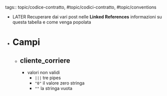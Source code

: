 tags:: topic/codice-contratto, #topic/codici-contratto, #topic/conventions

- LATER Recuperare dai vari post nelle **Linked References** informazioni su questa tabella e come venga popolata
- # Campi
	- ## cliente_corriere
		- valori non validi
			- `|||` tre pipes
			- `"0"` il valore zero stringa
			- `""` la stringa vuota